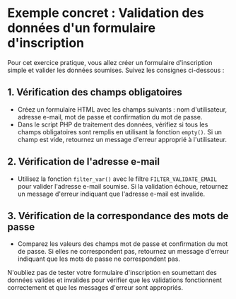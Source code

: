 # Exemple concret : Validation des données d'un formulaire d'inscription

Pour cet exercice pratique, vous allez créer un formulaire d'inscription simple et valider les données soumises. Suivez les consignes ci-dessous :

## 1. Vérification des champs obligatoires

- Créez un formulaire HTML avec les champs suivants : nom d'utilisateur, adresse e-mail, mot de passe et confirmation du mot de passe.
- Dans le script PHP de traitement des données, vérifiez si tous les champs obligatoires sont remplis en utilisant la fonction `empty()`. Si un champ est vide, retournez un message d'erreur approprié à l'utilisateur.

## 2. Vérification de l'adresse e-mail

- Utilisez la fonction `filter_var()` avec le filtre `FILTER_VALIDATE_EMAIL` pour valider l'adresse e-mail soumise. Si la validation échoue, retournez un message d'erreur indiquant que l'adresse e-mail est invalide.

## 3. Vérification de la correspondance des mots de passe

- Comparez les valeurs des champs mot de passe et confirmation du mot de passe. Si elles ne correspondent pas, retournez un message d'erreur indiquant que les mots de passe ne correspondent pas.

N'oubliez pas de tester votre formulaire d'inscription en soumettant des données valides et invalides pour vérifier que les validations fonctionnent correctement et que les messages d'erreur sont appropriés.
